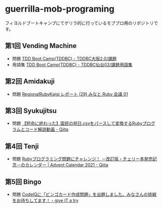 # guerrilla-mob-programing

フィヨルドブートキャンプにてゲリラ的に行っているモブプロ用のリポジトリです。

## 第1回 Vending Machine
- 問題
[TDD Boot Camp\(TDDBC\) \- TDDBC大阪2\.0/課題](http://devtesting.jp/tddbc/?TDDBC%E5%A4%A7%E9%98%AA2.0%2F%E8%AA%B2%E9%A1%8C)
- 用語集
[TDD Boot Camp\(TDDBC\) \- TDDBC仙台02/課題用語集](http://devtesting.jp/tddbc/?TDDBC%E4%BB%99%E5%8F%B002%2F%E8%AA%B2%E9%A1%8C%E7%94%A8%E8%AA%9E%E9%9B%86)

## 第2回 Amidakuji
- 問題
[RegionalRubyKaigi レポート \(29\) みなと Ruby 会議 01](https://magazine.rubyist.net/articles/0039/0039-MinatoRubyKaigi01Report.html)

## 第3回 Syukujitsu
- 問題
[【短命に終わった】国民の祝日\.csvをパースして変換するRubyプログラムとコード解説動画 \- Qiita](https://qiita.com/jnchito/items/b8a2ed3544c1dc36fb9d)

## 第4回 Tenji
- 問題
[Rubyプログラミング問題にチャレンジ！ －改訂版・チェリー本発売記念－のカレンダー \| Advent Calendar 2021 \- Qiita](https://qiita.com/advent-calendar/2021/ruby-challenge)

## 第5回 Bingo
- 問題
[CodeIQに「ビンゴカード作成問題」を出題しました。みなさんの挑戦をお待ちしてます！ \- give IT a try](https://blog.jnito.com/entry/2015/02/09/101018)
